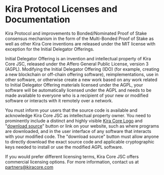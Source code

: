 # Kira Protocol Licenses and Documentation

Kira Protocol and improvements to Bonded/Nominated Proof of Stake consensus mechanism in the form of the Multi-Bonded Proof of Stake as well as other Kira Core inventions are released under the MIT license with exception for the Initial Delegator Offerings.

Initial Delegator Offering is an invention and intellectual property of Kira Core JSC, released under the Affero General Public License, version 3 (AGPL). Modifying the Initial Delegator Offering (IDO) (for example, creating a new blockchain or off-chain offering software), reimplementations, use in other software, or otherwise create a new work based on any work related to Initial Delegator Offering materials licensed under the AGPL, your software will be automatically licensed under the AGPL and needs to be made available to everyone who is a recipient of your new or modified software or interacts with it remotely over a network. 

You must inform your users that the source code is available and acknowledge Kira Core JSC as intellectual property owner. You need to prominently include a distinct and highly visible [Kira Core Logo](https://github.com/KiraCore/Kira-Protocol-Documentation/blob/master/KIRA-CORE-LOGO.png) and "[download source](https://github.com/KiraCore/Kira-Protocol-Documentation)" button or link on your website, such as where programs are downloaded, and in the user interface of any software that interacts with your modified code. The "download source" button must allow anyone to directly download the exact source code and applicable cryptographic keys needed to install or use the modified AGPL software.

If you would prefer different licensing terms, Kira Core JSC offers commercial licensing options. For more information, contact us at partners@kiracore.com

